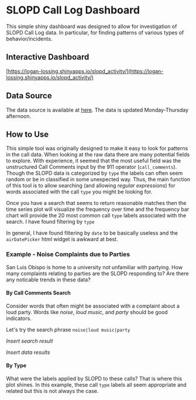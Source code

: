 # SLOPD Call Log Dashboard

This simple shiny dashboard was designed to allow for investigation of SLOPD Call Log data. 
In particular, for finding patterns of various types of behavior/incidents.

## Interactive Dashboard 

[https://logan-lossing.shinyapps.io/slopd_activity/](https://logan-lossing.shinyapps.io/slopd_activity/)

## Data Source

The data source is available at [here](https://github.com/nagol/SLOPD_data). The data is updated Monday-Thursday afternoon.

## How to Use

This simple tool was originally designed to make it easy to look for patterns in the call data. When looking at the raw data there are many potential fields to explore. With experience, it seemed that the most useful field was the unstructured Call Comments input by the 911 operator (`call_comments`). Though the SLOPD data is categorized by `type` the labels can often seem random or be in classified in some unexpected way. Thus, the main function of this tool is to allow searching (and allowing *regular expressions*) for words associated with the call `type` you might be looking for.

Once you have a search that seems to return reasonable matches then the time series plot will visualize the frequency over time and the frequency bar chart will provide the 20 most common call `type` labels associated with the search. I have found filtering by `type`

In general, I have found filtering by `date` to be basically useless and the `airDatePicker` html widget is awkward at best.

### Example - Noise Complaints due to Parties

San Luis Obispo is home to a university not unfamiliar with partying. How many complaints relating to parties are the SLOPD responding to? Are there any noticable trends in these data?

#### By Call Comments Search

Consider words that often might be associated with a complaint about a loud party. Words like *noise*, *loud music*, and *party* should be good indicators.

Let's try the search phrase `noise|loud music|party`

*Insert search result*

*Insert data results*

#### By Type

What were the labels applied by SLOPD to these calls? That is where this plot shines. In this example, these call `type` labels all seem appropriate and related but this is not always the case. 


